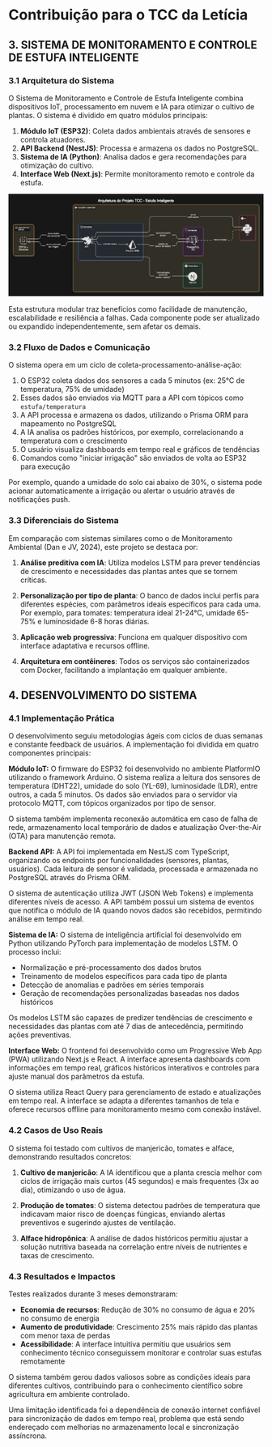 # Contribuição para o TCC da Letícia

## 3. SISTEMA DE MONITORAMENTO E CONTROLE DE ESTUFA INTELIGENTE

### 3.1 Arquitetura do Sistema

O Sistema de Monitoramento e Controle de Estufa Inteligente combina dispositivos IoT, processamento em nuvem e IA para otimizar o cultivo de plantas. O sistema é dividido em quatro módulos principais:

1. **Módulo IoT (ESP32)**: Coleta dados ambientais através de sensores e controla atuadores.
2. **API Backend (NestJS)**: Processa e armazena os dados no PostgreSQL.
3. **Sistema de IA (Python)**: Analisa dados e gera recomendações para otimização do cultivo.
4. **Interface Web (Next.js)**: Permite monitoramento remoto e controle da estufa.

![Arquitetura do Sistema](/files/Arquitetura.png)

Esta estrutura modular traz benefícios como facilidade de manutenção, escalabilidade e resiliência a falhas. Cada componente pode ser atualizado ou expandido independentemente, sem afetar os demais.

### 3.2 Fluxo de Dados e Comunicação

O sistema opera em um ciclo de coleta-processamento-análise-ação:

1. O ESP32 coleta dados dos sensores a cada 5 minutos (ex: 25°C de temperatura, 75% de umidade)
2. Esses dados são enviados via MQTT para a API com tópicos como `estufa/temperatura`
3. A API processa e armazena os dados, utilizando o Prisma ORM para mapeamento no PostgreSQL
4. A IA analisa os padrões históricos, por exemplo, correlacionando a temperatura com o crescimento
5. O usuário visualiza dashboards em tempo real e gráficos de tendências
6. Comandos como "iniciar irrigação" são enviados de volta ao ESP32 para execução

Por exemplo, quando a umidade do solo cai abaixo de 30%, o sistema pode acionar automaticamente a irrigação ou alertar o usuário através de notificações push.

### 3.3 Diferenciais do Sistema

Em comparação com sistemas similares como o de Monitoramento Ambiental (Dan e JV, 2024), este projeto se destaca por:

1. **Análise preditiva com IA**: Utiliza modelos LSTM para prever tendências de crescimento e necessidades das plantas antes que se tornem críticas.

2. **Personalização por tipo de planta**: O banco de dados inclui perfis para diferentes espécies, com parâmetros ideais específicos para cada uma. Por exemplo, para tomates: temperatura ideal 21-24°C, umidade 65-75% e luminosidade 6-8 horas diárias.

3. **Aplicação web progressiva**: Funciona em qualquer dispositivo com interface adaptativa e recursos offline.

4. **Arquitetura em contêineres**: Todos os serviços são containerizados com Docker, facilitando a implantação em qualquer ambiente.

## 4. DESENVOLVIMENTO DO SISTEMA

### 4.1 Implementação Prática

O desenvolvimento seguiu metodologias ágeis com ciclos de duas semanas e constante feedback de usuários. A implementação foi dividida em quatro componentes principais:

**Módulo IoT:**
O firmware do ESP32 foi desenvolvido no ambiente PlatformIO utilizando o framework Arduino. O sistema realiza a leitura dos sensores de temperatura (DHT22), umidade do solo (YL-69), luminosidade (LDR), entre outros, a cada 5 minutos. Os dados são enviados para o servidor via protocolo MQTT, com tópicos organizados por tipo de sensor.

O sistema também implementa reconexão automática em caso de falha de rede, armazenamento local temporário de dados e atualização Over-the-Air (OTA) para manutenção remota.

**Backend API:**
A API foi implementada em NestJS com TypeScript, organizando os endpoints por funcionalidades (sensores, plantas, usuários). Cada leitura de sensor é validada, processada e armazenada no PostgreSQL através do Prisma ORM.

O sistema de autenticação utiliza JWT (JSON Web Tokens) e implementa diferentes níveis de acesso. A API também possui um sistema de eventos que notifica o módulo de IA quando novos dados são recebidos, permitindo análise em tempo real.

**Sistema de IA:**
O sistema de inteligência artificial foi desenvolvido em Python utilizando PyTorch para implementação de modelos LSTM. O processo inclui:

- Normalização e pré-processamento dos dados brutos
- Treinamento de modelos específicos para cada tipo de planta
- Detecção de anomalias e padrões em séries temporais
- Geração de recomendações personalizadas baseadas nos dados históricos

Os modelos LSTM são capazes de predizer tendências de crescimento e necessidades das plantas com até 7 dias de antecedência, permitindo ações preventivas.

**Interface Web:**
O frontend foi desenvolvido como um Progressive Web App (PWA) utilizando Next.js e React. A interface apresenta dashboards com informações em tempo real, gráficos históricos interativos e controles para ajuste manual dos parâmetros da estufa.

O sistema utiliza React Query para gerenciamento de estado e atualizações em tempo real. A interface se adapta a diferentes tamanhos de tela e oferece recursos offline para monitoramento mesmo com conexão instável.

### 4.2 Casos de Uso Reais

O sistema foi testado com cultivos de manjericão, tomates e alface, demonstrando resultados concretos:

1. **Cultivo de manjericão**: A IA identificou que a planta crescia melhor com ciclos de irrigação mais curtos (45 segundos) e mais frequentes (3x ao dia), otimizando o uso de água.

2. **Produção de tomates**: O sistema detectou padrões de temperatura que indicavam maior risco de doenças fúngicas, enviando alertas preventivos e sugerindo ajustes de ventilação.

3. **Alface hidropônica**: A análise de dados históricos permitiu ajustar a solução nutritiva baseada na correlação entre níveis de nutrientes e taxas de crescimento.

### 4.3 Resultados e Impactos

Testes realizados durante 3 meses demonstraram:

- **Economia de recursos**: Redução de 30% no consumo de água e 20% no consumo de energia
- **Aumento de produtividade**: Crescimento 25% mais rápido das plantas com menor taxa de perdas
- **Acessibilidade**: A interface intuitiva permitiu que usuários sem conhecimento técnico conseguissem monitorar e controlar suas estufas remotamente

O sistema também gerou dados valiosos sobre as condições ideais para diferentes cultivos, contribuindo para o conhecimento científico sobre agricultura em ambiente controlado.

Uma limitação identificada foi a dependência de conexão internet confiável para sincronização de dados em tempo real, problema que está sendo endereçado com melhorias no armazenamento local e sincronização assíncrona.
